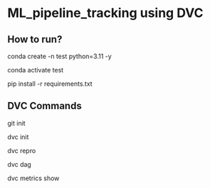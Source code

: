 # ML_pipeline_tracking using DVC

## How to run?

conda create -n test python=3.11 -y

conda activate test

pip install -r requirements.txt

## DVC Commands

git init

dvc init

dvc repro

dvc dag

dvc metrics show
